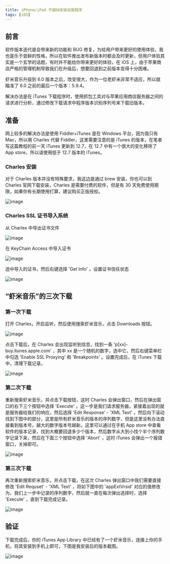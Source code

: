 ```yaml
---
title: iPhone/iPad 不越狱安装旧版程序
tags: [iOS]
---
```



## 前言

软件版本迭代是会带来新的功能和 BUG 修复，为给用户带来更好的使用体验，我也是乐于尝鲜的性格，所以在软件推出发布新版本时都会及时更新，但用户体验其实是一个玄学的话题，有时并不能给你带来更好的体验，在 iOS 上，由于苹果商店严格的管理机制导致我们在升级后，想要回退到之前版本变得十分困难。

虾米音乐升级到 6.0 版本之后，改变很大，作为一位老虾米非常不适应，所以就瞄准了 6.0 之前的最后一个版本：5.9.4。

解决办法是在 iTunes 下载程序时，使用抓包工具对与苹果应用商店服务器之间的请求进行分析，通过修改下载请求中程序版本识别序列号来下载旧版本。

## 准备

网上较多的解决办法是使用 Fiddler+iTunes 是在 Windows 平台，因为我只有 Mac，所以用 Charles 代替 Fiddler，这里需要注意的是 iTunes 的版本，在笔者写这篇教程的前一天 iTunes 更新到 12.7，在 12.7 中有一个很大的变化移除了 App store，所以请使用低于 12.7 版本的 iTunes。

### Charles 安装

对于 Charles 版本并没有特殊要求，我这边是通过 brew 安装，你也可以到 Charles 官网下载安装，Charles 是需要付费的软件，但是有 30 天免费使用期限，如果你有长期使用打算，建议购买正版授权。

![image](http://ipic-typora-samzong.oss-cn-qingdao.aliyuncs.com//uPic/x4dkc.jpg?x-oss-process=image/resize,w_960,m_lfit)

### Charles SSL 证书导入系统

从 Charles 中导出证书文件

![image](http://ipic-typora-samzong.oss-cn-qingdao.aliyuncs.com//uPic/v815e.jpg?x-oss-process=image/resize,w_960,m_lfit)

在 KeyChain Access 中导入证书

![image](http://ipic-typora-samzong.oss-cn-qingdao.aliyuncs.com//uPic/883p7.jpg?x-oss-process=image/resize,w_960,m_lfit)

选中导入的证书，然后右键选择 'Get Info' ，设置证书信任状态

![image](http://ipic-typora-samzong.oss-cn-qingdao.aliyuncs.com//uPic/xoalz.jpg?x-oss-process=image/resize,w_960,m_lfit)

## “虾米音乐”的三次下载

### 第一次下载

打开 Charles，开启监听，然后使用搜索虾米音乐，点击 Downloads 按钮。

![image](http://ipic-typora-samzong.oss-cn-qingdao.aliyuncs.com//uPic/6dt52.jpg?x-oss-process=image/resize,w_960,m_lfit)

点击下载后，在 Charles 会出现监听到信息，找到一条 'p\[xx]-buy.itunes.apple.com' ，其中 xx 是一个随机的数字，选中它，然后右键菜单栏中勾选 'Enable SSL Proxying' 和 'Breakpoints' 。设置完成后，在 iTunes 下载中，清理下载记录。

![image](http://ipic-typora-samzong.oss-cn-qingdao.aliyuncs.com//uPic/ea85i.jpg?x-oss-process=image/resize,w_960,m_lfit)

### 第二次下载

重新搜索虾米音乐，并点击下载按钮，这时 Charles 会弹出窗口，然后在弹出窗口的右下三个按钮中选择 'Execute' ，这一步是我们请求服务器，紧接着出现的就是服务器给我们的响应，然后选择 'Edit Response' - 'XML Text' ，然后向下滚动找到下图中的部分，这里是所有虾米音乐的版本的序列数字，但是这里没有办法直接看到版本号，越大的数字版本号越新。这里可以通过在手机 App store 中查看软件的版本记录，找到大概要回退多少个版本，然后数字从大到小找个半个序列数字记录下来，然后在下面三个按钮中选择 'Abort' ，这时 iTunes 会弹出一个报错窗口，关掉即可。

![image](http://ipic-typora-samzong.oss-cn-qingdao.aliyuncs.com//uPic/27nit.jpg?x-oss-process=image/resize,w_960,m_lfit)

### 第三次下载

再次重新搜索虾米音乐，并点击下载，在这次 Charles 弹出窗口中我们需要直接修改 'Edit Requset' - 'XML Text' ，将如下图中的 'appExtVrsid' 对应的值修改为，我们上一步中记录的序列数字，然后就一直在每次弹出选择时，选择 'Execute' ，直到下载完成记录。

![image](http://ipic-typora-samzong.oss-cn-qingdao.aliyuncs.com//uPic/h7zzu.jpg?x-oss-process=image/resize,w_960,m_lfit)

## 验证

下载完成后，你的 iTunes App Library 中已经有了一个虾米音乐，连接上你的手机，将其安装到手机上即可，下图是我安装后的版本截图。

![image](http://ipic-typora-samzong.oss-cn-qingdao.aliyuncs.com//uPic/ppy2m.jpg?x-oss-process=image/resize,w_960,m_lfit)
